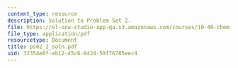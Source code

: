 ```yaml
---
content_type: resource
description: Solution to Problem Set 2.
file: https://ol-ocw-studio-app-qa.s3.amazonaws.com/courses/10-40-chemical-engineering-thermodynamics-fall-2003/32354e0feb1245c6842459f76785eec4_ps02_2_soln.pdf
file_type: application/pdf
resourcetype: Document
title: ps02_2_soln.pdf
uid: 32354e0f-eb12-45c6-8424-59f76785eec4
---
```

